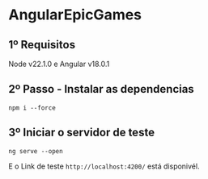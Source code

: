 # AngularEpicGames

## 1º Requisitos

Node v22.1.0 e Angular v18.0.1

## 2º Passo - Instalar as dependencias

`npm i --force`

## 3º Iniciar o servidor de teste

`ng serve --open`

E o Link de teste `http://localhost:4200/` está disponivél.


